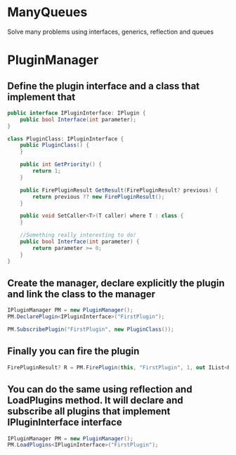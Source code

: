# ManyQueues
Solve many problems using interfaces, generics, reflection and queues

# PluginManager

## Define the plugin interface and a class that implement that
```C#
public interface IPluginInterface: IPlugin {
    public bool Interface(int parameter);
}

class PluginClass: IPluginInterface {
    public PluginClass() {
    }

    public int GetPriority() {
        return 1;
    }

    public FirePluginResult GetResult(FirePluginResult? previous) {
        return previous ?? new FirePluginResult();
    }

    public void SetCaller<T>(T caller) where T : class {
    }

    //Something really interesting to do!
    public bool Interface(int parameter) {
        return parameter >= 0;
    }
}
```

## Create the manager, declare explicitly the plugin and link the class to the manager

```C#
IPluginManager PM = new PluginManager();
PM.DeclarePlugin<IPluginInterface>("FirstPlugin");

PM.SubscribePlugin("FirstPlugin", new PluginClass());
```

## Finally you can fire the plugin

```C#
FirePluginResult? R = PM.FirePlugin(this, "FirstPlugin", 1, out IList<PluginReturn<bool>> Returns);
```

## You can do the same using reflection and LoadPlugins method. It will declare and subscribe all plugins that implement IPluginInterface interface

```C#
IPluginManager PM = new PluginManager();
PM.LoadPlugins<IPluginInterface>("FirstPlugin");
```
